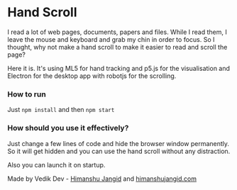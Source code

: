 # Hand Scroll

I read a lot of web pages, documents, papers and files. While I read them, I leave the mouse and keyboard and grab my chin in order to focus.
So I thought, why not make a hand scroll to make it easier to read and scroll the page?

Here it is. It's using ML5 for hand tracking and p5.js for the visualisation and Electron for the desktop app with robotjs for the scrolling.

### How to run 

Just `npm install`
and then `npm start`

### How should you use it effectively?

Just change a few lines of code and hide the browser window permanently. So it will get hidden and you can use the hand scroll without any distraction.

Also you can launch it on startup.

Made by Vedik Dev - [Himanshu Jangid](https://github.com/himanshurajora) and [himanshujangid.com](https://himanshujangid.com)
